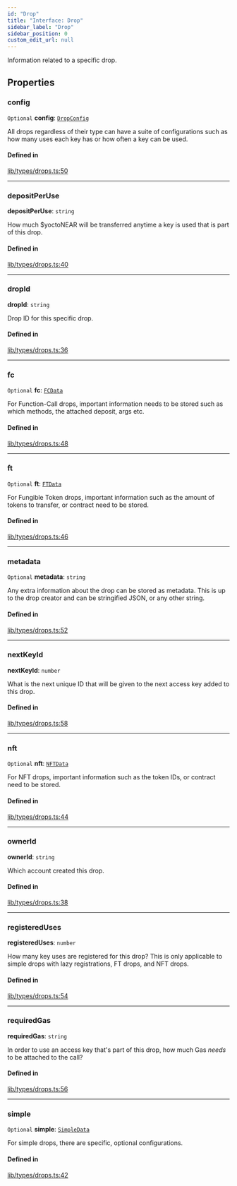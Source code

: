 ```yaml
---
id: "Drop"
title: "Interface: Drop"
sidebar_label: "Drop"
sidebar_position: 0
custom_edit_url: null
---
```


Information related to a specific drop.

## Properties

### config

 `Optional` **config**: [`DropConfig`](DropConfig.md)

All drops regardless of their type can have a suite of configurations such as how many uses each key has or how often a key can be used.

#### Defined in

[lib/types/drops.ts:50](https://github.com/keypom/keypom-js/blob/9a866ee41/packages/core/src/lib/types/drops.ts#L50)

___

### depositPerUse

 **depositPerUse**: `string`

How much $yoctoNEAR will be transferred anytime a key is used that is part of this drop.

#### Defined in

[lib/types/drops.ts:40](https://github.com/keypom/keypom-js/blob/9a866ee41/packages/core/src/lib/types/drops.ts#L40)

___

### dropId

 **dropId**: `string`

Drop ID for this specific drop.

#### Defined in

[lib/types/drops.ts:36](https://github.com/keypom/keypom-js/blob/9a866ee41/packages/core/src/lib/types/drops.ts#L36)

___

### fc

 `Optional` **fc**: [`FCData`](FCData.md)

For Function-Call drops, important information needs to be stored such as which methods, the attached deposit, args etc.

#### Defined in

[lib/types/drops.ts:48](https://github.com/keypom/keypom-js/blob/9a866ee41/packages/core/src/lib/types/drops.ts#L48)

___

### ft

 `Optional` **ft**: [`FTData`](FTData.md)

For Fungible Token drops, important information such as the amount of tokens to transfer, or contract need to be stored.

#### Defined in

[lib/types/drops.ts:46](https://github.com/keypom/keypom-js/blob/9a866ee41/packages/core/src/lib/types/drops.ts#L46)

___

### metadata

 `Optional` **metadata**: `string`

Any extra information about the drop can be stored as metadata. This is up to the drop creator and can be stringified JSON, or any other string.

#### Defined in

[lib/types/drops.ts:52](https://github.com/keypom/keypom-js/blob/9a866ee41/packages/core/src/lib/types/drops.ts#L52)

___

### nextKeyId

 **nextKeyId**: `number`

What is the next unique ID that will be given to the next access key added to this drop.

#### Defined in

[lib/types/drops.ts:58](https://github.com/keypom/keypom-js/blob/9a866ee41/packages/core/src/lib/types/drops.ts#L58)

___

### nft

 `Optional` **nft**: [`NFTData`](NFTData.md)

For NFT drops, important information such as the token IDs, or contract need to be stored.

#### Defined in

[lib/types/drops.ts:44](https://github.com/keypom/keypom-js/blob/9a866ee41/packages/core/src/lib/types/drops.ts#L44)

___

### ownerId

 **ownerId**: `string`

Which account created this drop.

#### Defined in

[lib/types/drops.ts:38](https://github.com/keypom/keypom-js/blob/9a866ee41/packages/core/src/lib/types/drops.ts#L38)

___

### registeredUses

 **registeredUses**: `number`

How many key uses are registered for this drop? This is only applicable to simple drops with lazy registrations, FT drops, and NFT drops.

#### Defined in

[lib/types/drops.ts:54](https://github.com/keypom/keypom-js/blob/9a866ee41/packages/core/src/lib/types/drops.ts#L54)

___

### requiredGas

 **requiredGas**: `string`

In order to use an access key that's part of this drop, how much Gas *needs* to be attached to the call?

#### Defined in

[lib/types/drops.ts:56](https://github.com/keypom/keypom-js/blob/9a866ee41/packages/core/src/lib/types/drops.ts#L56)

___

### simple

 `Optional` **simple**: [`SimpleData`](SimpleData.md)

For simple drops, there are specific, optional configurations.

#### Defined in

[lib/types/drops.ts:42](https://github.com/keypom/keypom-js/blob/9a866ee41/packages/core/src/lib/types/drops.ts#L42)
